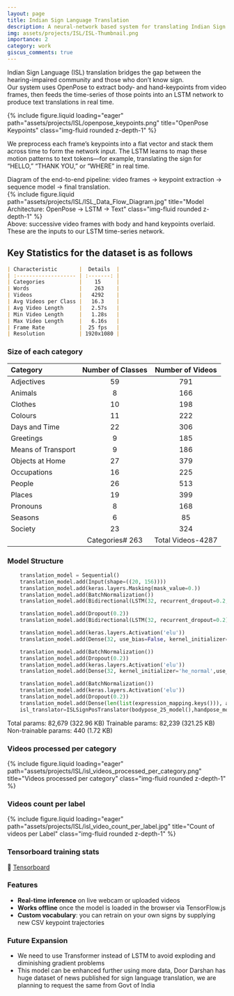 ```yaml
---
layout: page
title: Indian Sign Language Translation
description: A neural-network based system for translating Indian Sign Language using OpenPose keypoints and LSTM.
img: assets/projects/ISL/ISL-Thumbnail.png
importance: 2
category: work
giscus_comments: true
---
```


Indian Sign Language (ISL) translation bridges the gap between the hearing-impaired community and those who don’t know sign.  
Our system uses OpenPose to extract body‐ and hand-keypoints from video frames, then feeds the time-series of those points into an LSTM network to produce text translations in real time.

<div class="row">
  <div class="col-sm mt-3 mt-md-0">
    {% include figure.liquid loading="eager" path="assets/projects/ISL/openpose_keypoints.png" title="OpenPose Keypoints" class="img-fluid rounded z-depth-1" %}
  </div>
</div>

We preprocess each frame’s keypoints into a flat vector and stack them across time to form the network input. The LSTM learns to map these motion patterns to text tokens—for example, translating the sign for “HELLO,” “THANK YOU,” or “WHERE” in real time.

<div class="caption">
  Diagram of the end-to-end pipeline: video frames → keypoint extraction → sequence model → final translation.
</div>
<div class="row justify-content-sm-center">
  <div class="col-sm-8 mt-3 mt-md-0">
    {% include figure.liquid path="assets/projects/ISL/ISL_Data_Flow_Diagram.jpg" title="Model Architecture: OpenPose → LSTM → Text" class="img-fluid rounded z-depth-1" %}
  </div>
</div>
<div class="caption">
  Above: successive video frames with body and hand keypoints overlaid. These are the inputs to our LSTM time-series network.
</div>

## Key Statistics for the dataset is as follows

```markdown
| Characteristic       |  Details  |
| :------------------- | :-------: |
| Categories           |    15     |
| Words                |    263    |
| Videos               |   4292    |
| Avg Videos per Class |   16.3    |
| Avg Video Length     |   2.57s   |
| Min Video Length     |   1.28s   |
| Max Video Length     |   6.16s   |
| Frame Rate           |  25 fps   |
| Resolution           | 1920x1080 |
```

### Size of each category

| Category           | Number of Classes | Number of Videos  |
| :----------------- | :---------------: | :---------------: |
| Adjectives         |        59         |        791        |
| Animals            |         8         |        166        |
| Clothes            |        10         |        198        |
| Colours            |        11         |        222        |
| Days and Time      |        22         |        306        |
| Greetings          |         9         |        185        |
| Means of Transport |         9         |        186        |
| Objects at Home    |        27         |        379        |
| Occupations        |        16         |        225        |
| People             |        26         |        513        |
| Places             |        19         |        399        |
| Pronouns           |         8         |        168        |
| Seasons            |         6         |        85         |
| Society            |        23         |        324        |
|                    |  Categories# 263  | Total Videos-4287 |

### Model Structure

```python
    translation_model = Sequential()
    translation_model.add(Input(shape=((20, 156))))
    translation_model.add(keras.layers.Masking(mask_value=0.))
    translation_model.add(BatchNormalization())
    translation_model.add(Bidirectional(LSTM(32, recurrent_dropout=0.2, return_sequences=True)))

    translation_model.add(Dropout(0.2))
    translation_model.add(Bidirectional(LSTM(32, recurrent_dropout=0.2)))

    translation_model.add(keras.layers.Activation('elu'))
    translation_model.add(Dense(32, use_bias=False, kernel_initializer='he_normal'))

    translation_model.add(BatchNormalization())
    translation_model.add(Dropout(0.2))
    translation_model.add(keras.layers.Activation('elu'))
    translation_model.add(Dense(32, kernel_initializer='he_normal',use_bias=False))

    translation_model.add(BatchNormalization())
    translation_model.add(keras.layers.Activation('elu'))
    translation_model.add(Dropout(0.2))
    translation_model.add(Dense(len(list(expression_mapping.keys())), activation='softmax'))
    isl_translator=ISLSignPosTranslator(bodypose_25_model(),handpose_model(), translation_model)
```

Total params: 82,679 (322.96 KB)
Trainable params: 82,239 (321.25 KB)
Non-trainable params: 440 (1.72 KB)

### Videos processed per category

<div class="row">
  <div class="col-sm mt-3 mt-md-0">
    {% include figure.liquid loading="eager" path="assets/projects/ISL/isl_videos_processed_per_category.png" title="Videos processed per category" class="img-fluid rounded z-depth-1" %}
  </div>
</div>

### Videos count per label

<div class="row">
  <div class="col-sm mt-3 mt-md-0">
    {% include figure.liquid loading="eager" path="assets/projects/ISL/isl_video_count_per_label.jpg" title="Count of videos per Label" class="img-fluid rounded z-depth-1" %}
  </div>
</div>

### Tensorboard training stats

🔗 [Tensorboard](https://huggingface.co/cdsteameight/ISL-SignLanguageTranslation/tensorboard)

### Features

- **Real-time inference** on live webcam or uploaded videos
- **Works offline** once the model is loaded in the browser via TensorFlow.js
- **Custom vocabulary**: you can retrain on your own signs by supplying new CSV keypoint trajectories

### Future Expansion

- We need to use Transformer instead of LSTM to avoid exploding and diminishing gradient problems
- This model can be enhanced further using more data, Door Darshan has huge dataset of news published for sign language translation, we are planning to request the same from Govt of India
